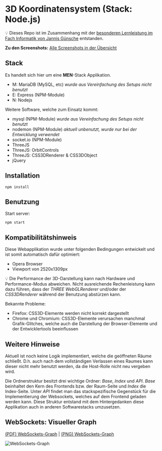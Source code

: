 # 3D Koordinatensystem (Stack: Node.js)

💡 Dieses Repo ist im Zusammenhang mit der [besonderen Lernleistung im Fach Informatik von Jannis Günsche](https://github.com/jgteam/bell--paper) entstanden.

**Zu den Screenshots:**
[Alle Screenshots in der Übersicht](docs/screenshots/overview.md)

## Stack

Es handelt sich hier um eine **MEN**-Stack Applikation.

- M: MariaDB (MySQL, etc) *wurde aus Vereinfachung des Setups nicht benutzt*
- E: Express (NPM-Module)
- N: Nodejs

Weitere Software, welche zum Einsatz kommt:

- mysql (NPM-Module) *wurde aus Vereinfachung des Setups nicht benutzt*
- nodemon (NPM-Module) *aktuell unbenutzt, wurde nur bei der Entwicklung verwendet*
- socket.io (NPM-Module)
- ThreeJS
- ThreeJS: OrbitControls
- ThreeJS: CSS3DRenderer & CSS3DObject
- jQuery

## Installation
```
npm install
```

## Benutzung 
Start server:
```
npm start
``````

## Kompatibilitätshinweis
Diese Webapplikation wurde unter folgenden Bedingungen entwickelt und ist somit automatisch dafür optimiert:
- Opera Browser
- Viewport von 2520x1309px

💡 Die Performance der 3D-Darstellung kann nach Hardware und Performance-Modus abweichen. Nicht ausreichende Rechenleistung kann dazu führen, dass der *THREE WebGLRenderer* und/oder der *CSS3DRenderer* während der Benutzung abstürzen kann.

Bekannte Probleme:
- Firefox: CSS3D-Elemente werden nicht korrekt dargestellt
- Chrome und Chromium: CSS3D-Elemente verursachen manchmal Grafik-Glitches, welche auch die Darstellung der Browser-Elemente und der Entwicklertools beeinflussen

## Weitere Hinweise

Aktuell ist noch keine Logik implementiert, welche die geöffneten Räume schließt. D.h. auch nach dem vollständigen Verlassen eines Raumes kann dieser nicht mehr benutzt werden, da die Host-Rolle nicht neu vergeben wird.

Die Ordnerstruktur besitzt drei wichtige Ordner: *Base*, *Index* und *API*. *Base* beinhaltet den Kern des Frontends bzw. der Raum-Seite und *Index* die Index-Seite. Unter *API* findet man das stackspezifische Gegenstück für die Implementierung der Websockets, welches auf dem Frontend geladen werden kann. Diese Struktur entstand mit dem Hintergedanken diese Applikation auch in anderen Softwarestacks umzusetzen.

## WebSockets: Visueller Graph

[(PDF) WebSockets-Graph](docs/websockets-graph.pdf)
|
[(PNG) WebSockets-Graph](docs/websockets-graph.png)

![WebSockets-Graph](docs/websockets-graph.png)
